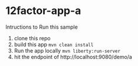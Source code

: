 # 12factor-app-a
Intructions to Run this sample
1. clone this repo
1. build this app 
   `mvn clean install`
1. Run the app locally
   `mvn liberty:run-server`
1. hit the endpoint of http://localhost:9080/demo/a   
